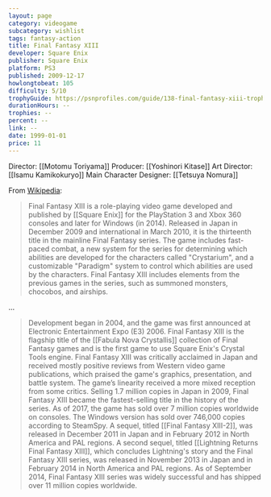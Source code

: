 ```yaml
---
layout: page
category: videogame
subcategory: wishlist
tags: fantasy-action
title: Final Fantasy XIII
developer: Square Enix
publisher: Square Enix
platform: PS3
published: 2009-12-17
howlongtobeat: 105
difficulty: 5/10
trophyGuide: https://psnprofiles.com/guide/138-final-fantasy-xiii-trophy-guide
durationHours: --
trophies: --
percent: --
link: --
date: 1999-01-01
price: 11
---
```


Director: [[Motomu Toriyama]]
Producer: [[Yoshinori Kitase]]
Art Director: [[Isamu Kamikokuryo]]
Main Character Designer: [[Tetsuya Nomura]]

From [Wikipedia](https://en.wikipedia.org/wiki/Final_Fantasy_XIII):

> Final Fantasy XIII is a role-playing video game developed and published by [[Square Enix]] for the PlayStation 3 and Xbox 360 consoles and later for Windows (in 2014). Released in Japan in December 2009 and international in March 2010, it is the thirteenth title in the mainline Final Fantasy series. The game includes fast-paced combat, a new system for the series for determining which abilities are developed for the characters called "Crystarium", and a customizable "Paradigm" system to control which abilities are used by the characters. Final Fantasy XIII includes elements from the previous games in the series, such as summoned monsters, chocobos, and airships.

…

> Development began in 2004, and the game was first announced at Electronic Entertainment Expo (E3) 2006. Final Fantasy XIII is the flagship title of the [[Fabula Nova Crystallis]] collection of Final Fantasy games and is the first game to use Square Enix's Crystal Tools engine. Final Fantasy XIII was critically acclaimed in Japan and received mostly positive reviews from Western video game publications, which praised the game's graphics, presentation, and battle system. The game’s linearity received a more mixed reception from some critics. Selling 1.7 million copies in Japan in 2009, Final Fantasy XIII became the fastest-selling title in the history of the series. As of 2017, the game has sold over 7 million copies worldwide on consoles. The Windows version has sold over 746,000 copies according to SteamSpy. A sequel, titled [[Final Fantasy XIII-2]], was released in December 2011 in Japan and in February 2012 in North America and PAL regions. A second sequel, titled [[Lightning Returns Final Fantasy XIII]], which concludes Lightning's story and the Final Fantasy XIII series, was released in November 2013 in Japan and in February 2014 in North America and PAL regions. As of September 2014, Final Fantasy XIII series was widely successful and has shipped over 11 million copies worldwide.
